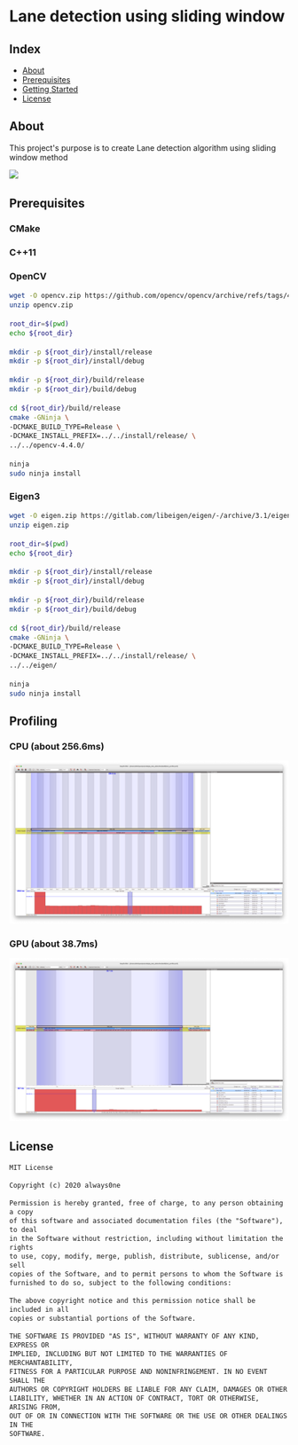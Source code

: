 # Lane detection using sliding window

## Index
  - [About](#About) 
  - [Prerequisites](#Prerequisites) 
  - [Getting Started](#getting-started)
  - [License](#license)


## About
This project's purpose is to create Lane detection algorithm using sliding window method

![](./data/output_video.gif)

## Prerequisites

### CMake

### C++11

### OpenCV
```bash
wget -O opencv.zip https://github.com/opencv/opencv/archive/refs/tags/4.4.0.zip
unzip opencv.zip

root_dir=$(pwd)
echo ${root_dir}

mkdir -p ${root_dir}/install/release
mkdir -p ${root_dir}/install/debug

mkdir -p ${root_dir}/build/release
mkdir -p ${root_dir}/build/debug

cd ${root_dir}/build/release 
cmake -GNinja \
-DCMAKE_BUILD_TYPE=Release \
-DCMAKE_INSTALL_PREFIX=../../install/release/ \
../../opencv-4.4.0/

ninja
sudo ninja install
```

### Eigen3
```bash
wget -O eigen.zip https://gitlab.com/libeigen/eigen/-/archive/3.1/eigen-3.1.zip
unzip eigen.zip

root_dir=$(pwd)
echo ${root_dir}

mkdir -p ${root_dir}/install/release
mkdir -p ${root_dir}/install/debug

mkdir -p ${root_dir}/build/release
mkdir -p ${root_dir}/build/debug

cd ${root_dir}/build/release 
cmake -GNinja \
-DCMAKE_BUILD_TYPE=Release \
-DCMAKE_INSTALL_PREFIX=../../install/release/ \
../../eigen/

ninja
sudo ninja install
```

## Profiling
### CPU (about 256.6ms)
![](./data/cpu.png)
### GPU (about 38.7ms)
![](./data/gpu.png)


## License

```
MIT License

Copyright (c) 2020 always0ne

Permission is hereby granted, free of charge, to any person obtaining a copy
of this software and associated documentation files (the "Software"), to deal
in the Software without restriction, including without limitation the rights
to use, copy, modify, merge, publish, distribute, sublicense, and/or sell
copies of the Software, and to permit persons to whom the Software is
furnished to do so, subject to the following conditions:

The above copyright notice and this permission notice shall be included in all
copies or substantial portions of the Software.

THE SOFTWARE IS PROVIDED "AS IS", WITHOUT WARRANTY OF ANY KIND, EXPRESS OR
IMPLIED, INCLUDING BUT NOT LIMITED TO THE WARRANTIES OF MERCHANTABILITY,
FITNESS FOR A PARTICULAR PURPOSE AND NONINFRINGEMENT. IN NO EVENT SHALL THE
AUTHORS OR COPYRIGHT HOLDERS BE LIABLE FOR ANY CLAIM, DAMAGES OR OTHER
LIABILITY, WHETHER IN AN ACTION OF CONTRACT, TORT OR OTHERWISE, ARISING FROM,
OUT OF OR IN CONNECTION WITH THE SOFTWARE OR THE USE OR OTHER DEALINGS IN THE
SOFTWARE.
```